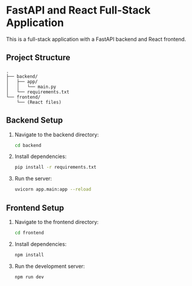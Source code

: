 # FastAPI and React Full-Stack Application

This is a full-stack application with a FastAPI backend and React frontend.

## Project Structure
```
.
├── backend/
│   ├── app/
│   │   └── main.py
│   └── requirements.txt
└── frontend/
    └── (React files)
```

## Backend Setup
1. Navigate to the backend directory:
   ```bash
   cd backend
   ```
2. Install dependencies:
   ```bash
   pip install -r requirements.txt
   ```
3. Run the server:
   ```bash
   uvicorn app.main:app --reload
   ```

## Frontend Setup
1. Navigate to the frontend directory:
   ```bash
   cd frontend
   ```
2. Install dependencies:
   ```bash
   npm install
   ```
3. Run the development server:
   ```bash
   npm run dev
   ``` 